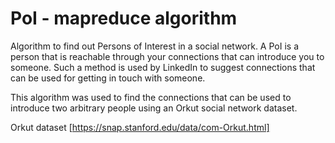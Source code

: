 # PoI - mapreduce algorithm

Algorithm to find out Persons of Interest in a social network. A PoI is a person that is reachable through your connections that can introduce you to someone.  Such a method is used by LinkedIn to suggest connections that can be used for getting in touch with someone. 

This algorithm was used to find the connections that can be used to introduce two arbitrary people using an Orkut social network dataset.

Orkut dataset [https://snap.stanford.edu/data/com-Orkut.html]
